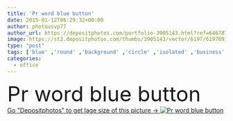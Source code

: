```yaml
---
title: 'Pr word blue button'
date: 2015-01-12T06:29:32+00:00
author: photousvp77
author_url: https://depositphotos.com/portfolio-3905143.html?ref=64678756
image: https://st2.depositphotos.com/thumbs/3905143/vector/6197/61978919/api_thumb_450.jpg?forcejpeg=true
type: "post"
tags: ['blue' ,'round' ,'background' ,'circle' ,'isolated' ,'business' ,'sign' ,'label' ,'tag' ,'art' ,'up' ,'join' ,'grunge' ,'grungy' ,'vintage' ,'hand' ,'symbol' ,'concept' ,'icon' ,'office' ,'text' ,'button' ,'network' ,'writing' ,'web' ,'artistic' ,'artwork' ,'rounded' ,'print' ,'website' ,'pr' ,'public' ,'advertising' ,'order' ,'relations' ,'imprint' ,'word' ,'seal' ,'spherical' ,'stamp' ,'subscribe' ,'sticker' ,'register' ,'watermark' ,'now' ,'registration' ]
categories: 
  - office
---
```

<div aling="center">
            <font size="60"> Pr word blue button</font>   
</div>
<div>
    <a href='https://st2.depositphotos.com/thumbs/3905143/vector/6197/61978919/api_thumb_450.jpg?forcejpeg=true?ref=64678756' target=_blank > Go "Depositphotos" to get lage size of this picture ->
        <img href='https://st2.depositphotos.com/thumbs/3905143/vector/6197/61978919/api_thumb_450.jpg?forcejpeg=true?ref=64678756' src='https://st2.depositphotos.com/3905143/6197/v/950/depositphotos_61978919-stock-illustration-pr-word-blue-button.jpg?forcejpeg=true' alt='Pr word blue button' >
    </a>
</div>
